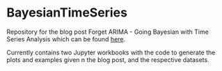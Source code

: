 # BayesianTimeSeries

Repository for the blog post Forget ARIMA - Going Bayesian with Time Series Analysis which can be found [here](https://www.embecosm.com/2021/12/17/forget-arima-going-bayesian-with-time-series-analysis).

Currently contains two Jupyter workbooks with the code to generate the plots and examples given n the blog post, and the respective datasets.
